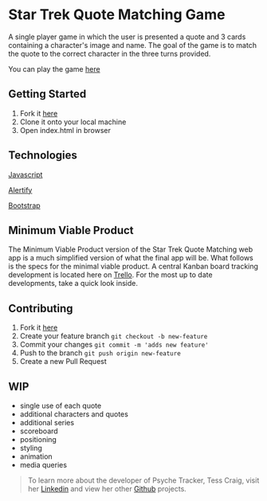 # Star Trek Quote Matching Game

A single player game in which the user is presented a quote and 3 cards containing a character's image and name. The goal of the game is to match the quote to the correct character in the three turns provided.

You can play the game [here](https://tessacraig89.github.io/star_trek_quote_matching_game/)

## Getting Started
1. Fork it [here](<https://github.com/TessACraig89/u1_w3_star_trek_matching_game/fork>)
2. Clone it onto your local machine
3. Open index.html in browser

## Technologies

[Javascript](https://www.javascript.com/)

[Alertify](http://alertifyjs.com/)

[Bootstrap](https://getbootstrap.com/)

## Minimum Viable Product

The Minimum Viable Product version of the Star Trek Quote Matching web app is a much simplified version of what the final app will be. What follows is the specs for the minimal viable product. A central Kanban board tracking development is located here on [Trello](https://trello.com/b/49EmLmq0/star-trek-project). For the most up to date developments, take a quick look inside.

## Contributing

1. Fork it [here](<https://github.com/TessACraig89/u1_w3_star_trek_matching_game/fork>)
2. Create your feature branch `git checkout -b new-feature`
3. Commit your changes `git commit -m 'adds new feature'`
4. Push to the branch `git push origin new-feature`
5. Create a new Pull Request

## WIP

- single use of each quote
- additional characters and quotes
- additional series
- scoreboard
- positioning
- styling
- animation
- media queries

 > To learn more about the developer of Psyche Tracker, Tess Craig, visit her [Linkedin](https://www.linkedin.com/in/tessashleycraig/) and view her other [Github](https://github.com/TessACraig89) projects.
